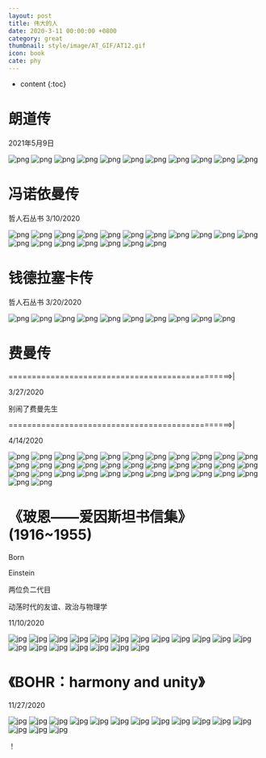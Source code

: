 ```yaml
---
layout: post
title: 伟大的人
date: 2020-3-11 00:00:00 +0800
category: great
thumbnail: style/image/AT_GIF/AT12.gif
icon: book
cate: phy
---
```


* content
{:toc}

<!-- thumbnail: style/image/Twitter/4-42.jpg -->



# 朗道传

2021年5月9日

![png](style/image/Read_Landau/IMG_20210509_144813.jpg)
![png](style/image/Read_Landau/IMG_20210509_144922.jpg)
![png](style/image/Read_Landau/IMG_20210509_145300.jpg)
![png](style/image/Read_Landau/IMG_20210509_145311.jpg)
![png](style/image/Read_Landau/IMG_20210509_145352.jpg)
![png](style/image/Read_Landau/IMG_20210509_145451.jpg)
![png](style/image/Read_Landau/IMG_20210509_150249.jpg)
![png](style/image/Read_Landau/IMG_20210509_151849.jpg)
![png](style/image/Read_Landau/IMG_20210509_151929.jpg)
![png](style/image/Read_Landau/IMG_20210509_152029.jpg)
![png](style/image/Read_Landau/IMG_20210509_152319.jpg)







# 冯诺依曼传
哲人石丛书
3/10/2020

![png](style\image\Read诺伊曼\1-1.PNG)
![png](style\image\Read诺伊曼\1-2.PNG)
![png](style\image\Read诺伊曼\1-3.PNG)
![png](style\image\Read诺伊曼\1-4.PNG)
![png](style\image\Read诺伊曼\1-5.PNG)
![png](style\image\Read诺伊曼\1-6.PNG)
![png](style\image\Read诺伊曼\1-7.PNG)
![png](style\image\Read诺伊曼\1-8.PNG)
![png](style\image\Read诺伊曼\1-9.PNG)
![png](style\image\Read诺伊曼\1-10.PNG)
![png](style\image\Read诺伊曼\1-11.PNG)
![png](style\image\Read诺伊曼\1-12.PNG)
![png](style\image\Read诺伊曼\1-13.PNG)
![png](style\image\Read诺伊曼\1-14.PNG)
![png](style\image\Read诺伊曼\1-15.PNG)
![png](style\image\Read诺伊曼\1-16.PNG)
![png](style\image\Read诺伊曼\1-17.PNG)
![png](style\image\Read诺伊曼\1-18.PNG)



# 钱德拉塞卡传
哲人石丛书
3/20/2020



![png](style\image\Read钱德拉\1-1.PNG)
![png](style\image\Read钱德拉\1-2.PNG)
![png](style\image\Read钱德拉\1-3.PNG)
![png](style\image\Read钱德拉\1-4.PNG)
![png](style\image\Read钱德拉\1-5.PNG)
![png](style\image\Read钱德拉\1-6.PNG)
![png](style\image\Read钱德拉\1-7.PNG)
![png](style\image\Read钱德拉\1-8.PNG)
![png](style\image\Read钱德拉\1-9.PNG)
![png](style\image\Read钱德拉\1-10.PNG)



# 费曼传

================================================>|

3/27/2020 


别闹了费曼先生

================================================>|

4/14/2020



![png](style\image\Read费曼\1-1.png)
![png](style\image\Read费曼\1-2.png)
![png](style\image\Read费曼\1-3.png)
![png](style\image\Read费曼\1-4.png)
![png](style\image\Read费曼\1-5.png)
![png](style\image\Read费曼\1-6.png)
![png](style\image\Read费曼\1-7.png)
![png](style\image\Read费曼\1-8.png)
![png](style\image\Read费曼\1-9.png)
![png](style\image\Read费曼\1-10.png)
![png](style\image\Read费曼\1-11.png)
![png](style\image\Read费曼\1-12.png)
![png](style\image\Read费曼\1-13.png)
![png](style\image\Read费曼\1-14.png)
![png](style\image\Read费曼\1-15.png)
![png](style\image\Read费曼\1-16.png)
![png](style\image\Read费曼\1-17.png)
![png](style\image\Read费曼\1-18.png)
![png](style\image\Read费曼\1-19.png)
![png](style\image\Read费曼\1-20.png)
![png](style\image\Read费曼\1-21.png)
![png](style\image\Read费曼\1-22.png)
![png](style\image\Read费曼\1-23.png)
![png](style\image\Read费曼\1-24.png)
![png](style\image\Read费曼\1-25.png)
![png](style\image\Read费曼\1-26.png)
![png](style\image\Read费曼\1-27.png)
![png](style\image\Read费曼\1-28.png)
![png](style\image\Read费曼\1-29.png)
![png](style\image\Read费曼\1-30.png)
![png](style\image\Read费曼\1-31.png)
![png](style\image\Read费曼\1-32.png)
![png](style\image\Read费曼\1-33.png)
![png](style\image\Read费曼\1-34.png)
![png](style\image\Read费曼\1-35.png)


# 《玻恩——爱因斯坦书信集》  (1916~1955)

Born 

Einstein 

两位负二代目



动荡时代的友谊、政治与物理学


11/10/2020



![jpg](style\image\Born-Einstein_Letter\1-1.jpg)
![jpg](style\image\Born-Einstein_Letter\1-2.jpg)
![jpg](style\image\Born-Einstein_Letter\1-3.jpg)
![jpg](style\image\Born-Einstein_Letter\1-4.jpg)
![jpg](style\image\Born-Einstein_Letter\1-5.jpg)
![jpg](style\image\Born-Einstein_Letter\1-6.jpg)
![jpg](style\image\Born-Einstein_Letter\1-7.jpg)
![jpg](style\image\Born-Einstein_Letter\1-8.jpg)
![jpg](style\image\Born-Einstein_Letter\1-9.jpg)
![jpg](style\image\Born-Einstein_Letter\1-10.jpg)
![jpg](style\image\Born-Einstein_Letter\1-11.jpg)
![jpg](style\image\Born-Einstein_Letter\1-12.jpg)
![jpg](style\image\Born-Einstein_Letter\1-13.jpg)
![jpg](style\image\Born-Einstein_Letter\1-14.jpg)
![jpg](style\image\Born-Einstein_Letter\1-15.jpg)
![jpg](style\image\Born-Einstein_Letter\1-16.jpg)
![jpg](style\image\Born-Einstein_Letter\1-17.jpg)
![jpg](style\image\Born-Einstein_Letter\1-18.jpg)
![jpg](style\image\Born-Einstein_Letter\1-19.jpg)





# 《BOHR：harmony and unity》

11/27/2020



![jpg](style\image\BOHR\1-1.jpg)
![jpg](style\image\BOHR\1-2.jpg)
![jpg](style\image\BOHR\1-3.jpg)
![jpg](style\image\BOHR\1-4.jpg)
![jpg](style\image\BOHR\1-5.jpg)
![jpg](style\image\BOHR\1-6.jpg)
![jpg](style\image\BOHR\1-7.jpg)
![jpg](style\image\BOHR\1-8.jpg)
![jpg](style\image\BOHR\1-9.jpg)
![jpg](style\image\BOHR\1-10.jpg)
![jpg](style\image\BOHR\1-11.jpg)
![jpg](style\image\BOHR\1-12.jpg)
![jpg](style\image\BOHR\1-13.jpg)
![jpg](style\image\BOHR\1-14.jpg)
![jpg](style\image\BOHR\1-15.jpg)

















！


